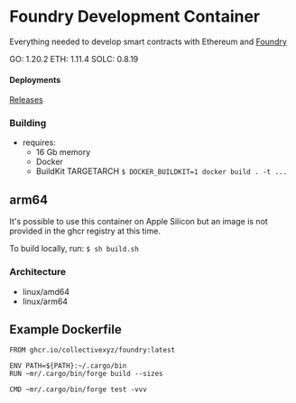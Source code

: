 # Foundry Development Container

Everything needed to develop smart contracts with Ethereum and [Foundry](https://github.com/foundry-rs/foundry)

GO: 1.20.2
ETH: 1.11.4
SOLC: 0.8.19

#### Deployments 

[Releases](https://github.com/collectivexyz/foundry/pkgs/container/foundry)

### Building

* requires:
  - 16 Gb memory
  - Docker  
  - BuildKit TARGETARCH
   `$ DOCKER_BUILDKIT=1 docker build . -t ... `


## arm64

  It's possible to use this container on Apple Silicon but an image is not provided in the ghcr registry at this time.

  To build locally, run:
  ` $ sh build.sh `

### Architecture
* linux/amd64 
* linux/arm64

## Example Dockerfile

```
FROM ghcr.io/collectivexyz/foundry:latest

ENV PATH=${PATH}:~/.cargo/bin
RUN ~mr/.cargo/bin/forge build --sizes

CMD ~mr/.cargo/bin/forge test -vvv
```
